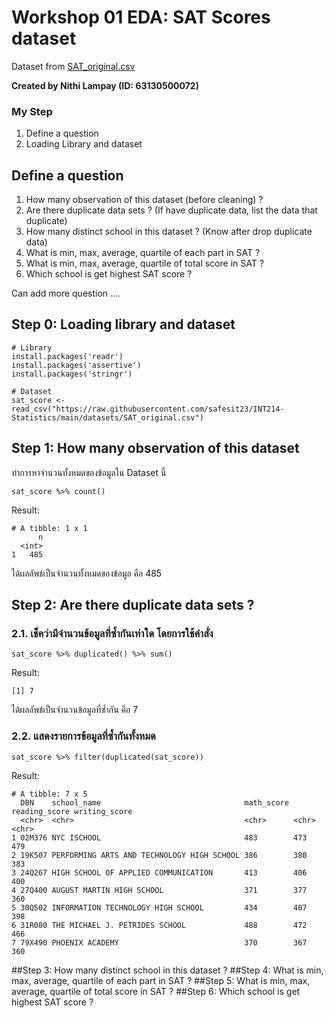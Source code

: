 # Workshop 01 EDA: SAT Scores dataset

Dataset from [SAT_original.csv](https://raw.githubusercontent.com/safesit23/INT214-Statistics/main/datasets/SAT_original.csv)

**Created by Nithi Lampay (ID: 63130500072)**

### My Step
1. Define a question
2. Loading Library and dataset

## Define a question

1. How many observation of this dataset (before cleaning) ?
2. Are there duplicate data sets ? (If have duplicate data, list the data that duplicate)
3. How many distinct school in this dataset ? (Know after drop duplicate data)
4. What is min, max, average, quartile of each part in SAT ?
5. What is min, max, average, quartile of total score in SAT ?
6. Which school is get highest SAT score ?

Can add more question ....

## Step 0: Loading library and dataset

```
# Library
install.packages('readr')
install.packages('assertive')
install.packages('stringr')

# Dataset
sat_score <- read_csv("https://raw.githubusercontent.com/safesit23/INT214-Statistics/main/datasets/SAT_original.csv")
```

## Step 1: How many observation of this dataset

ทำการหาจำนวนทั้งหมดของข้อมูลใน Dataset นี้

```
sat_score %>% count()
```

Result:
```
# A tibble: 1 x 1
      n
  <int>
1   485
```

ได้ผลลัพธ์เป็นจำนวนทั้งหมดของข้อมูล คือ 485

## Step 2: Are there duplicate data sets ?

### 2.1. เช็คว่ามีจำนวนข้อมูลที่ซ้ำกันเท่าใด โดยการใช้คำสั่ง
```
sat_score %>% duplicated() %>% sum()
```

Result:
```
[1] 7
```

ได้ผลลัพธ์เป็นจำนวนข้อมูลที่ซ้ำกัน คือ 7

### 2.2. แสดงรายการข้อมูลที่ซ้ำกันทั้งหมด
```
sat_score %>% filter(duplicated(sat_score))
```

Result:
```
# A tibble: 7 x 5
  DBN    school_name                                math_score reading_score writing_score
  <chr>  <chr>                                      <chr>      <chr>         <chr>        
1 02M376 NYC ISCHOOL                                483        473           479          
2 19K507 PERFORMING ARTS AND TECHNOLOGY HIGH SCHOOL 386        380           383          
3 24Q267 HIGH SCHOOL OF APPLIED COMMUNICATION       413        406           400          
4 27Q400 AUGUST MARTIN HIGH SCHOOL                  371        377           360          
5 30Q502 INFORMATION TECHNOLOGY HIGH SCHOOL         434        407           398          
6 31R080 THE MICHAEL J. PETRIDES SCHOOL             488        472           466          
7 79X490 PHOENIX ACADEMY                            370        367           360    
```

##Step 3: How many distinct school in this dataset ?
##Step 4: What is min, max, average, quartile of each part in SAT ?
##Step 5: What is min, max, average, quartile of total score in SAT ?
##Step 6: Which school is get highest SAT score ?

